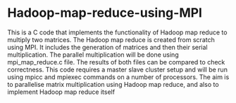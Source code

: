 # Hadoop-map-reduce-using-MPI
This is a C code that implements the functionality of Hadoop map reduce to multiply two matrices. The Hadoop map reduce is created from scratch using MPI.
It includes the generation of matrices and then their serial multiplication. The parallel multiplication will be done using mpi_map_reduce.c file. The results of both files can be compared to check correctness. This code requires a master slave cluster setup and will be run using mpicc and mpiexec commands on a number of processors. 
The aim is to parallelise matrix multiplication using Hadoop map reduce, and also to implement Hadoop map reduce itself

